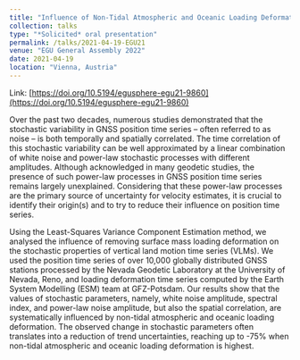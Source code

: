 ```yaml
---
title: "Influence of Non-Tidal Atmospheric and Oceanic Loading Deformation on the Stochastic Properties of Over 10,000 GNSS Vertical Land Motion Time Series"
collection: talks
type: "*Solicited* oral presentation"
permalink: /talks/2021-04-19-EGU21
venue: "EGU General Assembly 2022"
date: 2021-04-19
location: "Vienna, Austria"
---
```


Link: [https://doi.org/10.5194/egusphere-egu21-9860](https://doi.org/10.5194/egusphere-egu21-9860)

Over the past two decades, numerous studies demonstrated that the stochastic variability in GNSS position time series – often referred to as noise – is both temporally and spatially correlated. The time correlation of this stochastic variability can be well approximated by a linear combination of white noise and power-law stochastic processes with different amplitudes. Although acknowledged in many geodetic studies, the presence of such power-law processes in GNSS position time series remains largely unexplained. Considering that these power-law processes are the primary source of uncertainty for velocity estimates, it is crucial to identify their origin(s) and to try to reduce their influence on position time series.

Using the Least-Squares Variance Component Estimation method, we analysed the influence of removing surface mass loading deformation on the stochastic properties of vertical land motion time series (VLMs). We used the position time series of over 10,000 globally distributed GNSS stations processed by the Nevada Geodetic Laboratory at the University of Nevada, Reno, and loading deformation time series computed by the Earth System Modelling (ESM) team at GFZ-Potsdam. Our results show that the values of stochastic parameters, namely, white noise amplitude, spectral index, and power-law noise amplitude, but also the spatial correlation, are systematically influenced by non-tidal atmospheric and oceanic loading deformation. The observed change in stochastic parameters often translates into a reduction of trend uncertainties, reaching up to -75% when non-tidal atmospheric and oceanic loading deformation is highest.